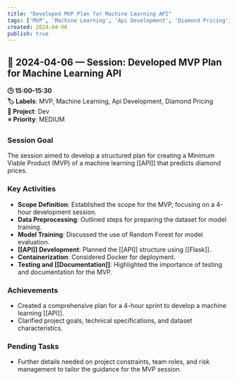 ```yaml
---
title: "Developed MVP Plan for Machine Learning API"
tags: ['MVP', 'Machine Learning', 'Api Development', 'Diamond Pricing']
created: 2024-04-06
publish: true
---
```


## 📅 2024-04-06 — Session: Developed MVP Plan for Machine Learning API

**🕒 15:00–15:30**  
**🏷️ Labels**: MVP, Machine Learning, Api Development, Diamond Pricing  
**📂 Project**: Dev  
**⭐ Priority**: MEDIUM  


### Session Goal
The session aimed to develop a structured plan for creating a Minimum Viable Product (MVP) of a machine learning [[API]] that predicts diamond prices.

### Key Activities
- **Scope Definition**: Established the scope for the MVP, focusing on a 4-hour development session.
- **Data Preprocessing**: Outlined steps for preparing the dataset for model training.
- **Model Training**: Discussed the use of Random Forest for model evaluation.
- **[[API]] Development**: Planned the [[API]] structure using [[Flask]].
- **Containerization**: Considered Docker for deployment.
- **Testing and [[Documentation]]**: Highlighted the importance of testing and documentation for the MVP.

### Achievements
- Created a comprehensive plan for a 4-hour sprint to develop a machine learning [[API]].
- Clarified project goals, technical specifications, and dataset characteristics.

### Pending Tasks
- Further details needed on project constraints, team roles, and risk management to tailor the guidance for the MVP session.
